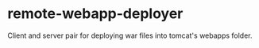 # remote-webapp-deployer
Client and server pair for deploying war files into tomcat's webapps folder.
